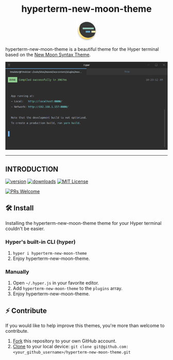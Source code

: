 <div align="center">
  <h1>hyperterm-new-moon-theme</h1>

  <a href="https://github.com/taniarascia/new-moon">
    <img height="64" width="64" alt="owl" src="https://raw.githubusercontent.com/Tmeister/hyperterm-new-moon-theme/master/other/new-moon-logo.png">
  </a>
</div>

hyperterm-new-moon-theme is a beautiful theme for the Hyper terminal based on the [New Moon Syntax Theme](https://github.com/taniarascia/new-moon).

<div align="center">
  <img alt="screenshot" src="https://raw.githubusercontent.com/tmeister/hyperterm-new-moon-theme/master/other/terminal.png">
</div>

---

## INTRODUCTION

[![version][version-badge]][package]
[![downloads][downloads-badge]][npmtrends]
[![MIT License][license-badge]][license]

[![PRs Welcome][prs-badge]][prs]

## 🛠 Install

Installing the hyperterm-new-moon-theme theme for your Hyper terminal couldn't be easier.

### Hyper's built-in CLI (hyper)

1. `hyper i hyperterm-new-moon-theme`
1. Enjoy hyperterm-new-moon-theme.

### Manually

1. Open `~/.hyper.js` in your favorite editor.
1. Add `hyperterm-new-moon-theme` to the `plugins` array.
1. Enjoy hyperterm-new-moon-theme.

## ⚡️ Contribute

If you would like to help improve this themes, you're more than welcome to contribute.

1. [Fork](https://help.github.com/articles/fork-a-repo/) this repository to your own GitHub account.
2. [Clone](https://help.github.com/articles/cloning-a-repository/) to your local device: `git clone git@github.com:<your_github_username>/hyperterm-new-moon-theme.git`

[license-badge]: https://img.shields.io/npm/l/hyperterm-new-moon-theme.svg?style=flat-square
[license]: https://opensource.org/licenses/MIT
[version-badge]: https://img.shields.io/npm/v/hyperterm-new-moon-theme.svg?style=flat-square
[package]: https://www.npmjs.com/package/hyperterm-new-moon-theme
[downloads-badge]: https://img.shields.io/npm/dw/hyperterm-new-moon-theme.svg?style=flat-square
[npmtrends]: https://www.npmtrends.com/hyperterm-new-moon-theme
[prs-badge]: https://img.shields.io/badge/PRs-welcome-brightgreen.svg?style=flat-square
[prs]: http://makeapullrequest.com
